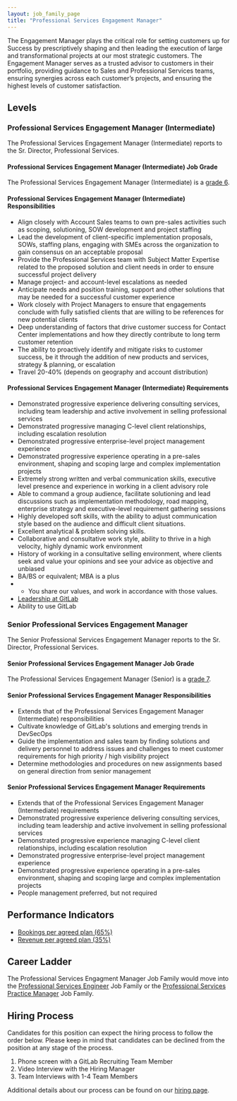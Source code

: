 ```yaml
---
layout: job_family_page
title: "Professional Services Engagement Manager"
---
```


The Engagement Manager plays the critical role for setting customers up for Success by prescriptively shaping and then leading the execution of large and transformational projects at our most strategic customers. The Engagement Manager serves as a trusted advisor to customers in their portfolio, providing guidance to Sales and Professional Services teams, ensuring synergies across each customer’s projects, and ensuring the highest levels of customer satisfaction.

## Levels

### Professional Services Engagement Manager (Intermediate)

The Professional Services Engagement Manager (Intermediate) reports to the Sr. Director, Professional Services.

#### Professional Services Engagement Manager (Intermediate) Job Grade 

The Professional Services Engagement Manager (Intermediate) is a [grade 6](/handbook/total-rewards/compensation/compensation-calculator/#gitlab-job-grades).

#### Professional Services Engagement Manager (Intermediate) Responsibilities

* Align closely with Account Sales teams to own pre-sales activities such as scoping, solutioning, SOW development and project staffing
* Lead the development of client-specific implementation proposals, SOWs, staffing plans, engaging with SMEs across the organization to gain consensus on an acceptable proposal
* Provide the Professional Services team with Subject Matter Expertise related to the proposed solution and client needs in order to ensure successful project delivery
* Manage project- and account-level escalations as needed
* Anticipate needs and position training, support and other solutions that may be needed for a successful customer experience
* Work closely with Project Managers to ensure that engagements conclude with fully satisfied clients that are willing to be references for new potential clients
* Deep understanding of factors that drive customer success for Contact Center implementations and how they directly contribute to long term customer retention
* The ability to proactively identify and mitigate risks to customer success, be it through the addition of new products and services, strategy & planning, or escalation
* Travel 20-40% (depends on geography and account distribution)

#### Professional Services Engagement Manager (Intermediate) Requirements

* Demonstrated progressive experience delivering consulting services, including team leadership and active involvement in selling professional services
* Demonstrated progressive managing C-level client relationships, including escalation resolution
* Demonstrated progressive enterprise-level project management experience
* Demonstrated progressive experience operating in a pre-sales environment, shaping and scoping large and complex implementation projects
* Extremely strong written and verbal communication skills, executive level presence and experience in working in a client advisory role
* Able to command a group audience, facilitate solutioning and lead discussions such as implementation methodology, road mapping, enterprise strategy and executive-level requirement gathering sessions
* Highly developed soft skills, with the ability to adjust communication style based on the audience and difficult client situations.
* Excellent analytical & problem solving skills.
* Collaborative and consultative work style, ability to thrive in a high velocity, highly dynamic work environment
* History of working in a consultative selling environment, where clients seek and value your opinions and see your advice as objective and unbiased
* BA/BS or equivalent; MBA is a plus
* * You share our values, and work in accordance with those values.
* [Leadership at GitLab](/handbook/leadership/)
* Ability to use GitLab

### Senior Professional Services Engagement Manager

The Senior Professional Services Engagement Manager reports to the Sr. Director, Professional Services.

#### Senior Professional Services Engagement Manager Job Grade 

The Professional Services Engagement Manager (Senior) is a [grade 7](/handbook/total-rewards/compensation/compensation-calculator/#gitlab-job-grades).

#### Senior Professional Services Engagement Manager Responsibilities

* Extends that of the Professional Services Engagement Manager (Intermediate) responsibilities
* Cultivate knowledge of GitLab's solutions and emerging trends in DevSecOps
* Guide the implementation and sales team by finding solutions and delivery personnel to address issues and challenges to meet customer requirements for high priority / high visibility project
* Determine methodologies and procedures on new assignments based on general direction from senior management

#### Senior Professional Services Engagement Manager Requirements

* Extends that of the Professional Services Engagement Manager (Intermediate) requirements
* Demonstrated progressive experience delivering consulting services, including team leadership and active involvement in selling professional services
* Demonstrated progressive experience managing C-level client relationships, including escalation resolution
* Demonstrated progressive enterprise-level project management experience
* Demonstrated progressive experience operating in a pre-sales environment, shaping and scoping large and complex implementation projects
* People management preferred, but not required

## Performance Indicators

* [Bookings per agreed plan (65%)](/handbook/sales/#closed-deal---won)
* [Revenue per agreed plan (35%)](/handbook/sales/#pcv)

## Career Ladder

The Professional Services Engagment Manager Job Family would move into the [Professional Services Engineer](/job-families/sales/professional-services-engineer/) Job Family or the [Professional Services Practice Manager](/job-families/sales/professional-services-practice-manager/) Job Family.

## Hiring Process

Candidates for this position can expect the hiring process to follow the order below. Please keep in mind that candidates can be declined from the position at any stage of the process.

1. Phone screen with a GitLab Recruiting Team Member
2. Video Interview with the Hiring Manager
3. Team Interviews with 1-4 Team Members

Additional details about our process can be found on our [hiring page](/handbook/hiring/).
